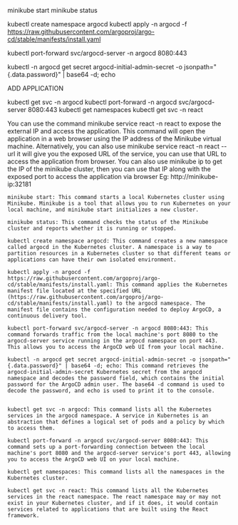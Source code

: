 minikube start
minikube status

kubectl create namespace argocd
kubectl apply -n argocd -f https://raw.githubusercontent.com/argoproj/argo-cd/stable/manifests/install.yaml

kubectl port-forward svc/argocd-server -n argocd 8080:443

kubectl -n argocd get secret argocd-initial-admin-secret -o jsonpath="{.data.password}" | base64 -d; echo

ADD APPLICATION

kubectl get svc -n argocd
kubectl port-forward -n argocd svc/argocd-server 8080:443
kubectl get namespaces
kubectl get svc -n react


You can use the command minikube service react -n react to expose the external IP and access the application. This command will open the application in a web browser using the IP address of the Minikube virtual machine.
Alternatively, you can also use minikube service react -n react --url it will give you the exposed URL of the service, you can use that URL to access the application from browser.
You can also use minikube ip to get the IP of the minikube cluster, then you can use that IP along with the exposed port to access the application via browser
Eg: http://minikube-ip:32181


    minikube start: This command starts a local Kubernetes cluster using Minikube. Minikube is a tool that allows you to run Kubernetes on your local machine, and minikube start initializes a new cluster.

    minikube status: This command checks the status of the Minikube cluster and reports whether it is running or stopped.

    kubectl create namespace argocd: This command creates a new namespace called argocd in the Kubernetes cluster. A namespace is a way to partition resources in a Kubernetes cluster so that different teams or applications can have their own isolated environment.

    kubectl apply -n argocd -f https://raw.githubusercontent.com/argoproj/argo-cd/stable/manifests/install.yaml: This command applies the Kubernetes manifest file located at the specified URL (https://raw.githubusercontent.com/argoproj/argo-cd/stable/manifests/install.yaml) to the argocd namespace. The manifest file contains the configuration needed to deploy ArgoCD, a continuous delivery tool.

    kubectl port-forward svc/argocd-server -n argocd 8080:443: This command forwards traffic from the local machine's port 8080 to the argocd-server service running in the argocd namespace on port 443. This allows you to access the ArgoCD web UI from your local machine.

    kubectl -n argocd get secret argocd-initial-admin-secret -o jsonpath="{.data.password}" | base64 -d; echo: This command retrieves the argocd-initial-admin-secret Kubernetes secret from the argocd namespace and decodes the password field, which contains the initial password for the ArgoCD admin user. The base64 -d command is used to decode the password, and echo is used to print it to the console.


    kubectl get svc -n argocd: This command lists all the Kubernetes services in the argocd namespace. A service in Kubernetes is an abstraction that defines a logical set of pods and a policy by which to access them.

    kubectl port-forward -n argocd svc/argocd-server 8080:443: This command sets up a port-forwarding connection between the local machine's port 8080 and the argocd-server service's port 443, allowing you to access the ArgoCD web UI on your local machine.

    kubectl get namespaces: This command lists all the namespaces in the Kubernetes cluster.

    kubectl get svc -n react: This command lists all the Kubernetes services in the react namespace. The react namespace may or may not exist in your Kubernetes cluster, and if it does, it would contain services related to applications that are built using the React framework.
